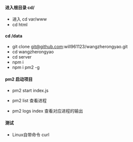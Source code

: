#### 进入根目录 cd/
- 进入 cd var/www 
- cd html

#### cd /data
- git clone git@github.com:will961123/wangzherongyao.git
- cd wangzherongyao
- cd server
- npm i
- npm i pm2 -g

#### pm2 启动项目
- pm2 start index.js

- pm2 list 查看进程
- pm2 logs index 查看对应进程的输出

#### 测试 
- Linux自带命令 curl